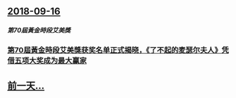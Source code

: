 ## [2018-09-16](/zh/news/2018/09/16/index.md)

##### 第70屆黃金時段艾美獎
### [第70屆黃金時段艾美獎获奖名单正式揭晓，《了不起的麦瑟尔夫人》凭借五项大奖成为最大赢家 ](/zh/news/2018/09/16/第70屆黃金時段艾美獎获奖名单正式揭晓-了不起的麦瑟尔夫人-凭借五项大奖成为最大赢家.md)
## [前一天...](/zh/news/2018/09/15/index.md)

